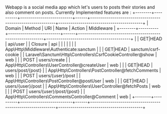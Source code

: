 Webapp is a social media app which let's users to posts their stories and also comment on posts.
Currently Implemented features are :
+--------+----------+--------------------------+------+------------------------------------------------------------+------------------------------------------+
| Domain | Method   | URI                      | Name | Action                                                     | Middleware                               |
+--------+----------+--------------------------+------+------------------------------------------------------------+------------------------------------------+
|        | GET|HEAD | api/user                 |      | Closure                                                    | api                                      |
|        |          |                          |      |                                                            | App\Http\Middleware\Authenticate:sanctum |
|        | GET|HEAD | sanctum/csrf-cookie      |      | Laravel\Sanctum\Http\Controllers\CsrfCookieController@show | web                                      |
|        | POST     | users/create             |      | App\Http\Controllers\UserController@createUser             | web                                      |
|        | GET|HEAD | users/post/{post}        |      | App\Http\Controllers\PostController@fetchComments          | web                                      |
|        | POST     | users/{user}/post        |      | App\Http\Controllers\PostController@postUser               | web                                      |
|        | GET|HEAD | users/{user}/post        |      | App\Http\Controllers\UserController@fetchPosts             | web                                      |
|        | POST     | users/{user}/post/{post} |      | App\Http\Controllers\CommentsController@Comment            | web                                      |
+--------+----------+--------------------------+------+------------------------------------------------------------+------------------------------------------+

